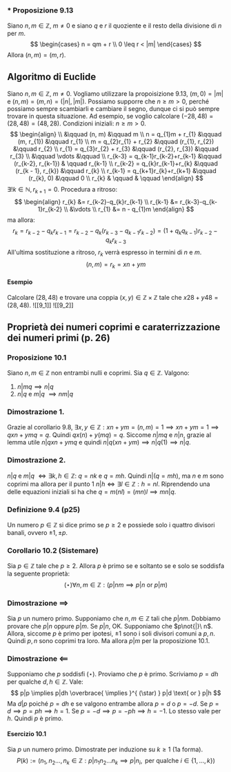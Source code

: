 ### * Proposizione 9.13
Siano $n, m \in \mathbb{Z}$, $m \neq 0$ e siano $q$ e $r$ il quoziente e il resto della divisione di $n$ per $m$.
$$
\begin{cases}
n = qm + r \\
0 \leq r < |m|
\end{cases}
$$
Allora $(n, m) = (m, r)$.

## Algoritmo di Euclide
Siano $n,m \in \mathbb{Z}$, $m \neq 0$. Vogliamo utilizzare la propoisizione 9.13, $(m, 0) = |m|$ e $(n, m)=(m,n)=(|n|, |m|)$.
Possiamo supporre che $n\geq m > 0$, perché possiamo sempre scambiarli e cambiare il segno, dunque ci si può sempre trovare in questa situazione. Ad esempio, se voglio calcolare $(-28, 48) = (28, 48) = (48, 28)$.
Condizioni iniziali: $n \geq m > 0$.
$$
\begin{align} \\
&\qquad (n, m) &\qquad m \\
n = q_{1}m + r_{1} &\qquad (m, r_{1}) &\qquad r_{1} \\
m = q_{2}r_{1} + r_{2} &\qquad (r_{1}, r_{2}) &\qquad r_{2} \\
r_{1} = q_{3}r_{2} + r_{3} &\qquad (r_{2}, r_{3}) &\qquad r_{3}  \\
&\qquad \vdots &\qquad \\
r_{k-3} = q_{k-1}r_{k-2}+r_{k-1} &\qquad (r_{k-2}, r_{k-1}) & \qquad r_{k-1} \\
r_{k-2} = q_{k}r_{k-1}+r_{k} &\qquad (r_{k - 1}, r_{k}) &\qquad r_{k} \\
r_{k-1} = q_{k+1}r_{k}+r_{k+1} &\qquad (r_{k}, 0) &\qquad 0 \\
 r_{k} & \qquad  & \qquad
\end{align}
$$
$\exists!k\in \mathbb{N}, r_{k+1} = 0$.
Procedura a ritroso:
$$
\begin{align}
r_{k} &= r_{k-2}-q_{k}r_{k-1} \\
r_{k-1} &= r_{k-3}-q_{k-1}r_{k-2} \\
&\vdots \\
r_{1} &= n - q_{1}m
\end{align}
$$
ma allora:
$$
r_{k} = r_{k-2} - q_{k}r_{k-1} = r_{k-2} - q_{k}(r_{k-3}-q_{k-1}r_{k-2}) = (1 + q_{k}q_{k-1})r_{k-2} -q_{k}r_{k-3}
$$
All'ultima sostituzione a ritroso, $r_{k}$ verrà espresso in termini di $n$ e $m$.
$$
(n,m) = r_{k} = xn + ym
$$
#### Esempio
Calcolare $(28, 48)$ e trovare una coppia $(x, y) \in \mathbb{Z} \times \mathbb{Z}$ tale che $x 28 + y 48= (28,48)$.
![[9_1]]
![[9_2]]
## Proprietà dei numeri coprimi e caraterrizzazione dei numeri primi (p. 26)
### Proposizione 10.1
Siano $n, m \in \mathbb{Z}$ non entrambi nulli e coprimi. Sia $q \in \mathbb{Z}$.
Valgono:
1. $n | mq \implies n|q$
2. $n|q$ e $m|q$ $\implies nm|q$

### Dimostrazione 1.
Grazie al corollario 9.8, $\exists x,y \in \mathbb{Z} : xn+ym =(n,m) = 1 \implies xn+ym=1 \implies qxn+ymq = q$.
Quindi $qx(n)+y(mq) = q$. Siccome $n|mq$ e $n|n$, grazie al lemma utile $n|qxn+ymq$ e quindi $n|q(xn + ym)\implies n|q(1) \implies n|q$.

### Dimostrazione 2.
$n|q$ e $m|q$ $\Longleftrightarrow \exists k,h \in \mathbb{Z} :$ $q = nk$ e $q = mh$. Quindi $n | (q=mh)$, ma $n$ e $m$ sono coprimi ma allora per il punto 1 $n|h \Longleftrightarrow \exists l\in \mathbb{Z}:h=nl$. Riprendendo una delle equazioni iniziali si ha che $q = m(nl) = (mn)l \implies mn | q$.

### Definizione 9.4 (p25)
Un numero $p \in \mathbb{Z}$ si dice primo se $p \geq 2$ e possiede solo i quattro divisori banali, ovvero $\pm 1, \pm p$.

### Corollario 10.2 (Sistemare)
Sia $p \in \mathbb{Z}$ tale che $p \geq 2$. Allora $p$ è primo se e soltanto se e solo se soddisfa la seguente proprietà:
$$
(\star) \forall n,m \in \mathbb{Z}: (p|nm \implies p|n \text{ or } p|m)
$$
### Dimostrazione $\implies$
Sia $p$ un numero primo. Supponiamo che $n,m \in \mathbb{Z}$ tali che $p|nm$. Dobbiamo provare che $p|n$ oppure $p|m$. Se $p|n$, OK. Supponiamo che $p\not{|}\ n$. Allora, siccome $p$ è primo per ipotesi, $\pm 1$ sono i soli divisori comuni a $p, n$. Quindi $p,n$ sono coprimi tra loro. Ma allora $p|m$ per la proposizione 10.1. 

### Dimostrazione $\impliedby$
Supponiamo che $p$ soddisfi $(\star)$. Proviamo che $p$ è primo. Scriviamo $p=dh$ per qualche $d, h \in \mathbb{Z}$. Vale:
$$
p|p \implies p|dh \overbrace{ \implies }^{ (\star) } p|d \text{ or } p|h
$$
Ma $d|p$ poiché $p = dh$ e se valgono entrambe allora $p = d$ o $p=-d$. 
Se $p = d \implies p = ph \implies h = 1$. 
Se $p = -d \implies p=-ph \implies h = -1$.
Lo stesso vale per $h$. Quindi $p$ è primo.

#### Esercizio 10.1
Sia $p$ un numero primo.
Dimostrate per induzione su $k \geq 1$ (1a forma).
$$
P(k) := (n_{1},n_{2} \dots, n_{k} \in \mathbb{Z}: p|n_{1}n_{2}\dots n_{k} \implies p|n_{i}, \text{ per qualche } i \in \{ 1, \dots, k \})
$$
